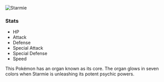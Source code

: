 ![Starmie](https://assets.pokemon.com/assets/cms2/img/pokedex/full/121.png)

### Stats

-   HP
-   Attack
-   Defense
-   Special Attack
-   Special Defense
-   Speed

>

This Pokémon has an organ known as its core. The organ glows in seven colors when Starmie is unleashing its potent psychic powers.